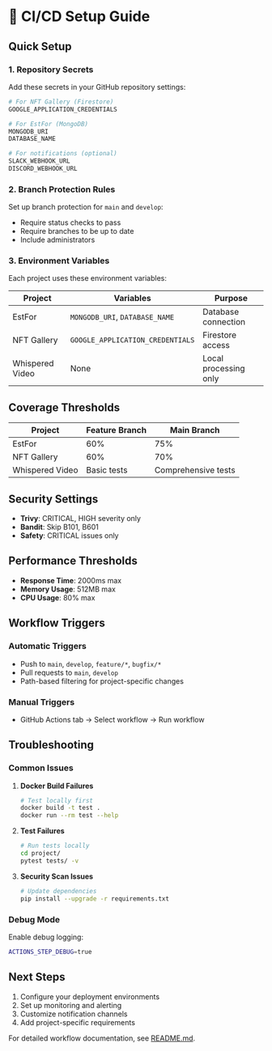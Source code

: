 # 🚀 CI/CD Setup Guide

## Quick Setup

### 1. Repository Secrets

Add these secrets in your GitHub repository settings:

```bash
# For NFT Gallery (Firestore)
GOOGLE_APPLICATION_CREDENTIALS

# For EstFor (MongoDB)
MONGODB_URI
DATABASE_NAME

# For notifications (optional)
SLACK_WEBHOOK_URL
DISCORD_WEBHOOK_URL
```

### 2. Branch Protection Rules

Set up branch protection for `main` and `develop`:

- Require status checks to pass
- Require branches to be up to date
- Include administrators

### 3. Environment Variables

Each project uses these environment variables:

| Project         | Variables                        | Purpose               |
| --------------- | -------------------------------- | --------------------- |
| EstFor          | `MONGODB_URI`, `DATABASE_NAME`   | Database connection   |
| NFT Gallery     | `GOOGLE_APPLICATION_CREDENTIALS` | Firestore access      |
| Whispered Video | None                             | Local processing only |

## Coverage Thresholds

| Project         | Feature Branch | Main Branch         |
| --------------- | -------------- | ------------------- |
| EstFor          | 60%            | 75%                 |
| NFT Gallery     | 60%            | 70%                 |
| Whispered Video | Basic tests    | Comprehensive tests |

## Security Settings

- **Trivy**: CRITICAL, HIGH severity only
- **Bandit**: Skip B101, B601
- **Safety**: CRITICAL issues only

## Performance Thresholds

- **Response Time**: 2000ms max
- **Memory Usage**: 512MB max
- **CPU Usage**: 80% max

## Workflow Triggers

### Automatic Triggers

- Push to `main`, `develop`, `feature/*`, `bugfix/*`
- Pull requests to `main`, `develop`
- Path-based filtering for project-specific changes

### Manual Triggers

- GitHub Actions tab → Select workflow → Run workflow

## Troubleshooting

### Common Issues

1. **Docker Build Failures**

   ```bash
   # Test locally first
   docker build -t test .
   docker run --rm test --help
   ```

2. **Test Failures**

   ```bash
   # Run tests locally
   cd project/
   pytest tests/ -v
   ```

3. **Security Scan Issues**
   ```bash
   # Update dependencies
   pip install --upgrade -r requirements.txt
   ```

### Debug Mode

Enable debug logging:

```bash
ACTIONS_STEP_DEBUG=true
```

## Next Steps

1. Configure your deployment environments
2. Set up monitoring and alerting
3. Customize notification channels
4. Add project-specific requirements

For detailed workflow documentation, see [README.md](./README.md).
